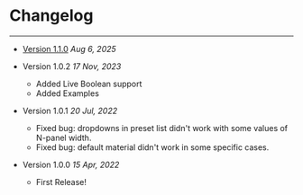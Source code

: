 # Changelog
---
- [Version 1.1.0](changelog/release_note_1.1.0.md) *Aug 6, 2025*

- Version 1.0.2 *17 Nov, 2023*
    - Added Live Boolean support
    - Added Examples

- Version 1.0.1 *20 Jul, 2022*
    - Fixed bug: dropdowns in preset list didn't work with some values of N-panel width.
    - Fixed bug: default material didn't work in some specific cases.

- Version 1.0.0 *15 Apr, 2022*
    - First Release!
